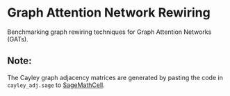 # Graph Attention Network Rewiring
Benchmarking graph rewiring techniques for Graph Attention Networks (GATs).

## Note:
The Cayley graph adjacency matrices are generated by pasting the code in `cayley_adj.sage` to [SageMathCell](https://sagecell.sagemath.org).
